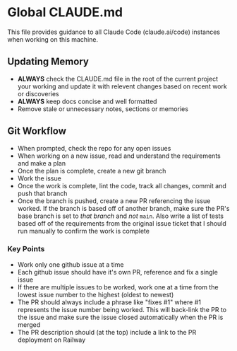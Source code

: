 # Global CLAUDE.md

This file provides guidance to all Claude Code (claude.ai/code) instances when working on this machine.

## Updating Memory

- **ALWAYS** check the CLAUDE.md file in the root of the current project your working and update it with relevent changes based on recent work or discoveries
- **ALWAYS** keep docs concise and well formatted
- Remove stale or unnecessary notes, sections or memories

## Git Workflow

- When prompted, check the repo for any open issues
- When working on a new issue, read and understand the requirements and make a plan
- Once the plan is complete, create a new git branch
- Work the issue
- Once the work is complete, lint the code, track all changes, commit and push that branch
- Once the branch is pushed, create a new PR referencing the issue worked. If the branch is based off of another branch, make sure the PR's base branch is set to *that branch* and *not* `main`. Also write a list of tests based off of the requirements from the original issue ticket that I should run manually to confirm the work is complete

### Key Points

- Work only one github issue at a time
- Each github issue should have it's own PR, reference and fix a single issue
- If there are multiple issues to be worked, work one at a time from the lowest issue number to the highest (oldest to newest)
- The PR should always include a phrase like "fixes #1" where #1 represents the issue number being worked. This will back-link the PR to the issue and make sure the issue closed automatically when the PR is merged
- The PR description should (at the top) include a link to the PR deployment on Railway
